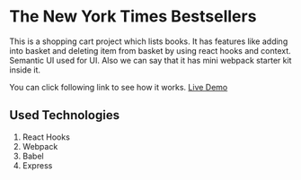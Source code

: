 # The New York Times Bestsellers

This is a shopping cart project which lists books. It has features like adding into basket and deleting item from basket by using react hooks and context. Semantic UI used for UI. Also we can say that it has mini webpack starter kit inside it.

You can click following link to see how it works.
[Live Demo](https://app-nytimes.herokuapp.com/)

## Used Technologies
 1. React Hooks
 2. Webpack
 3. Babel
 4. Express
